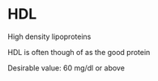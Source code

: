 # HDL

High density lipoproteins

HDL is often though of as the good protein

Desirable value: 60 mg/dl or above
